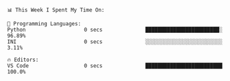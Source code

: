 <!--START_SECTION:waka-->
```text
📊 This Week I Spent My Time On: 

💬 Programming Languages: 
Python                   0 secs              ████████████████████████░   96.89% 
INI                      0 secs              ░░░░░░░░░░░░░░░░░░░░░░░░░   3.11%

🔥 Editors: 
VS Code                  0 secs              █████████████████████████   100.0%
```


<!--END_SECTION:waka-->
